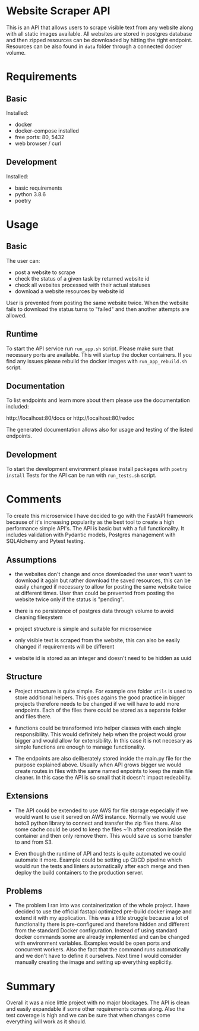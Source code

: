 # Website Scraper API

This is an API that allows users to scrape visible text from any website along with all static images available.
All websites are stored in postgres database and then zipped resources can be downloaded by hitting the right endpoint.
Resources can be also found in `data` folder through a connected docker volume.

# Requirements

## Basic

Installed:
* docker
* docker-compose installed
* free ports: 80, 5432
* web browser / curl

## Development

Installed:
* basic requirements
* python 3.8.6
* poetry

# Usage

## Basic

The user can:
* post a website to scrape
* check the status of a given task by returned website id
* check all websites processed with their actual statuses
* download a website resources by website id

User is prevented from posting the same website twice.
When the website fails to download the status turns to "failed" and then another attempts are allowed.


## Runtime

To start the API service run `run_app.sh` script. Please make sure that necessary ports are available.
This will startup the docker containers. If you find any issues please rebuild the docker images with `run_app_rebuild.sh` script.

## Documentation

To list endpoints and learn more about them please use the documentation included:

http://localhost:80/docs or http://localhost:80/redoc

The generated documentation allows also for usage and testing of the listed endpoints.

## Development

To start the development environment please install packages with `poetry install`
Tests for the API can be run with `run_tests.sh` script.


# Comments

To create this microservice I have decided to go with the FastAPI framework because of it's increasing popularity as the best tool to create a high performance simple API's.
The API is basic but with a full functionality. It includes validation with Pydantic models, Postgres management with SQLAlchemy and Pytest testing.


## Assumptions

* the websites don't change and once downloaded the user won't want to download it again but rather download the saved resources,
this can be easily changed if necessary to allow for posting the same website twice at different times.
User than could be prevented from posting the website twice only if the status is "pending".

* there is no persistence of postgres data through volume to avoid cleaning filesystem
* project structure is simple and suitable for microservice
* only visible text is scraped from the website, this can also be easily changed if requirements will be different
* website id is stored as an integer and doesn't need to be hidden as uuid

## Structure

* Project structure is quite simple.
For example one folder `utils` is used to store additional helpers.
This goes agains the good practice in bigger projects therefore needs to be changed if we will have to add more endpoints.
Each of the files there could be stored as a separate folder and files there.

* functions could be transformed into helper classes with each single responsibility.
This would definitely help when the project would grow bigger and would allow for extensibility.
In this case it is not necesary as simple functions are enough to manage functionality.

* The endpoints are also deliberately stored inside the main.py file for the purpose explained above.
Usually when API grows bigger we would create routes in files with the same named enpoints to keep the main file cleaner.
In this case the API is so small that it doesn't impact redeability.

## Extensions

* The API could be extended to use AWS for file storage especially if we would want to use it served on AWS instance.
Normally we would use boto3 python library to connect and transfer the zip files there.
Also some cache could be used to keep the files ~1h after creation inside the container and then only remove them.
This would save us some transfer to and from S3.

* Even though the runtime of API and tests is quite automated we could automate it more.
Example could be setting up CI/CD pipeline which would run the tests and linters automatically after each merge and then deploy the build containers to the production server.

## Problems

* The problem I ran into was containerization of the whole project.
I have decided to use the official fastapi optimized pre-build docker image and extend it with my application.
This was a little struggle because a lot of functionality there is pre-configured and therefore hidden and different from the standard Docker configuration.
Instead of using standard docker commands some are already implemented and can be changed with environment variables.
Examples would be open ports and concurrent workers.
Also the fact that the command runs automatically and we don't have to define it ourselves.
Next time I would consider manually creating the image and setting up everything explicitly.

# Summary

Overall it was a nice little project with no major blockages.
The API is clean and easily expandable if some other requirements comes along.
Also the test coverage is high and we can be sure that when changes come everything will work as it should.
